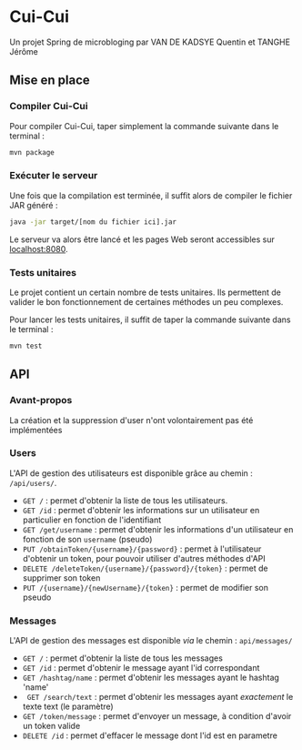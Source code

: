 # Cui-Cui
Un projet Spring de microbloging par VAN DE KADSYE Quentin et TANGHE Jérôme

## Mise en place

### Compiler Cui-Cui

Pour compiler Cui-Cui, taper simplement la commande suivante dans le terminal :
 
```bash
mvn package
```

### Exécuter le serveur

Une fois que la compilation est terminée, il suffit alors de compiler le fichier JAR généré :

```bash
java -jar target/[nom du fichier ici].jar
```

Le serveur va alors être lancé et les pages Web seront accessibles sur [localhost:8080](http://localhost:8080).

### Tests unitaires

Le projet contient un certain nombre de tests unitaires. Ils permettent de valider le bon fonctionnement de certaines méthodes un peu complexes.

Pour lancer les tests unitaires, il suffit de taper la commande suivante dans le terminal :

```bash
mvn test
```

## API

### Avant-propos
La création et la suppression d'user n'ont volontairement pas été implémentées

### Users

L'API de gestion des utilisateurs est disponible grâce au chemin : `/api/users/`.

- `GET /` : permet d'obtenir la liste de tous les utilisateurs.
- `GET /id` : permet d'obtenir les informations sur un utilisateur en particulier en fonction de l'identifiant
- `GET /get/username` : permet d'obtenir les informations d'un utilisateur en fonction de son `username` (pseudo)
- `PUT /obtainToken/{username}/{password}` : permet à l'utilisateur d'obtenir un token, pour pouvoir utiliser d'autres méthodes d'API
- `DELETE /deleteToken/{username}/{password}/{token}` : permet de supprimer son token
- `PUT /{username}/{newUsername}/{token}` : permet de modifier son pseudo

### Messages

L'API de gestion des messages est disponible _via_ le chemin : `api/messages/`
- `GET /` : permet d'obtenir la liste de tous les messages
- `GET /id` : permet d'obtenir le message ayant l'id correspondant
- `GET /hashtag/name` : permet d'obtenir les messages ayant le hashtag 'name' 
- ` GET /search/text` : permet d'obtenir les messages ayant *exactement* le texte text (le paramètre)
- `GET /token/message` : permet d'envoyer un message, à condition d'avoir un token valide
- `DELETE /id` : permet d'effacer le message dont l'id est en parametre

